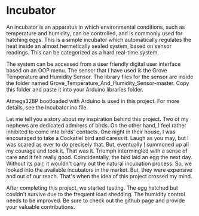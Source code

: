 # Incubator

An incubator is an apparatus in which environmental conditions, such as temperature and humidity, can be controlled, and is commonly used for hatching eggs. This is a simple incubator which automatically regulates the heat inside an almost hermetically sealed system, based on sensor readings. This can be categorized as a hard real-time system.

The system can be accessed from a user friendly digital user interface based on an OOP menu. The sensor that I have used is the Grove Temperature and Humidity Sensor. The library files for the sensor are inside the folder named Grove_Temperature_And_Humidity_Sensor-master. Copy this folder and paste it into your Arduino libraries folder.

Atmega328P bootloaded with Arduino is used in this project. For more details, see the Incubator.ino file.

Let me tell you a story about my inspiration behind this project. Two of my nephews are dedicated admirers of birds. On the other hand, I feel rather inhibited to come into birds' contacts. One night in their house, I was encouraged to take a Cockatiel bird and caress it. Laugh as you may, but I was scared as ever to do precisely that. But, eventually I summoned up all my courage and took it. That was it. Triumph intermingled with a sense of care and it felt really good. Coincidentally, the bird laid an egg the next day. Without its pair, it wouldn't carry out the natural incubation process. So, we looked into the available incubators in the market. But, they were expensive and out of our reach. That's when the idea of this project crossed my mind.

After completing this project, we started testing. The egg hatched but couldn't survive due to the frequent load shedding. The humidity control needs to be improved. Be sure to check out the github page and provide your valuable contributions.
